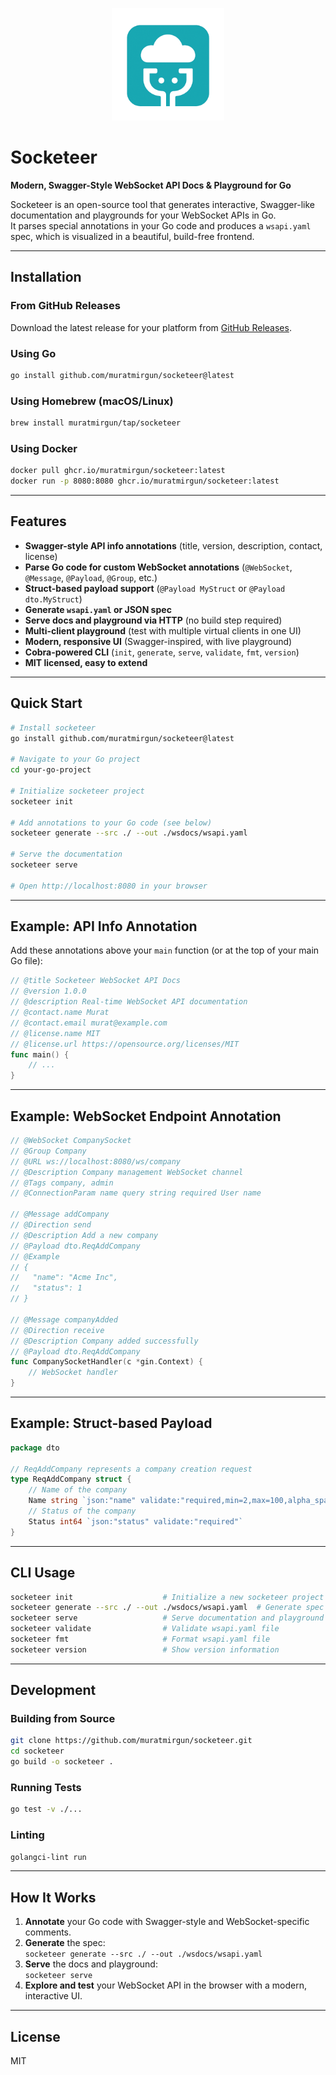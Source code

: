 <p align="center">
  <img src="https://github.com/muratmirgun/socketeer/blob/main/internal/templates/logo.png" alt="Socketeer Logo" width="180" />
</p>

# Socketeer

**Modern, Swagger-Style WebSocket API Docs & Playground for Go**

Socketeer is an open-source tool that generates interactive, Swagger-like documentation and playgrounds for your WebSocket APIs in Go.  
It parses special annotations in your Go code and produces a `wsapi.yaml` spec, which is visualized in a beautiful, build-free frontend.

---

## Installation

### From GitHub Releases

Download the latest release for your platform from [GitHub Releases](https://github.com/muratmirgun/socketeer/releases).

### Using Go

```sh
go install github.com/muratmirgun/socketeer@latest
```

### Using Homebrew (macOS/Linux)

```sh
brew install muratmirgun/tap/socketeer
```

### Using Docker

```sh
docker pull ghcr.io/muratmirgun/socketeer:latest
docker run -p 8080:8080 ghcr.io/muratmirgun/socketeer:latest
```

---

## Features

- **Swagger-style API info annotations** (title, version, description, contact, license)
- **Parse Go code for custom WebSocket annotations** (`@WebSocket`, `@Message`, `@Payload`, `@Group`, etc.)
- **Struct-based payload support** (`@Payload MyStruct` or `@Payload dto.MyStruct`)
- **Generate `wsapi.yaml` or JSON spec**
- **Serve docs and playground via HTTP** (no build step required)
- **Multi-client playground** (test with multiple virtual clients in one UI)
- **Modern, responsive UI** (Swagger-inspired, with live playground)
- **Cobra-powered CLI** (`init`, `generate`, `serve`, `validate`, `fmt`, `version`)
- **MIT licensed, easy to extend**

---

## Quick Start

```sh
# Install socketeer
go install github.com/muratmirgun/socketeer@latest

# Navigate to your Go project
cd your-go-project

# Initialize socketeer project
socketeer init

# Add annotations to your Go code (see below)
socketeer generate --src ./ --out ./wsdocs/wsapi.yaml

# Serve the documentation
socketeer serve

# Open http://localhost:8080 in your browser
```

---

## Example: API Info Annotation

Add these annotations above your `main` function (or at the top of your main Go file):

```go
// @title Socketeer WebSocket API Docs
// @version 1.0.0
// @description Real-time WebSocket API documentation
// @contact.name Murat
// @contact.email murat@example.com
// @license.name MIT
// @license.url https://opensource.org/licenses/MIT
func main() {
    // ...
}
```

---

## Example: WebSocket Endpoint Annotation

```go
// @WebSocket CompanySocket
// @Group Company
// @URL ws://localhost:8080/ws/company
// @Description Company management WebSocket channel
// @Tags company, admin
// @ConnectionParam name query string required User name

// @Message addCompany
// @Direction send
// @Description Add a new company
// @Payload dto.ReqAddCompany
// @Example
// {
//   "name": "Acme Inc",
//   "status": 1
// }

// @Message companyAdded
// @Direction receive
// @Description Company added successfully
// @Payload dto.ReqAddCompany
func CompanySocketHandler(c *gin.Context) {
    // WebSocket handler
}
```

---

## Example: Struct-based Payload

```go
package dto

// ReqAddCompany represents a company creation request
type ReqAddCompany struct {
    // Name of the company
    Name string `json:"name" validate:"required,min=2,max=100,alpha_space"`
    // Status of the company
    Status int64 `json:"status" validate:"required"`
}
```

---

## CLI Usage

```sh
socketeer init                    # Initialize a new socketeer project
socketeer generate --src ./ --out ./wsdocs/wsapi.yaml  # Generate spec from Go code
socketeer serve                   # Serve documentation and playground
socketeer validate                # Validate wsapi.yaml file
socketeer fmt                     # Format wsapi.yaml file
socketeer version                 # Show version information
```

---

## Development

### Building from Source

```sh
git clone https://github.com/muratmirgun/socketeer.git
cd socketeer
go build -o socketeer .
```

### Running Tests

```sh
go test -v ./...
```

### Linting

```sh
golangci-lint run
```

---

## How It Works

1. **Annotate** your Go code with Swagger-style and WebSocket-specific comments.
2. **Generate** the spec:  
   `socketeer generate --src ./ --out ./wsdocs/wsapi.yaml`
3. **Serve** the docs and playground:  
   `socketeer serve`
4. **Explore and test** your WebSocket API in the browser with a modern, interactive UI.

---

## License

MIT
